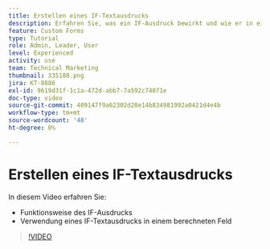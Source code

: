 ```yaml
---
title: Erstellen eines IF-Textausdrucks
description: Erfahren Sie, was ein IF-Ausdruck bewirkt und wie er in einem berechneten Feld verwendet wird in [!DNL Workfront].
feature: Custom Forms
type: Tutorial
role: Admin, Leader, User
level: Experienced
activity: use
team: Technical Marketing
thumbnail: 335180.png
jira: KT-8886
exl-id: 9619d31f-1c1a-472d-abb7-7a592c74071e
doc-type: video
source-git-commit: 409147f9a62302d28e14b834981992a0421d4e4b
workflow-type: tm+mt
source-wordcount: '48'
ht-degree: 0%

---
```


# Erstellen eines IF-Textausdrucks

In diesem Video erfahren Sie:

* Funktionsweise des IF-Ausdrucks
* Verwendung eines IF-Textausdrucks in einem berechneten Feld

>[!VIDEO](https://video.tv.adobe.com/v/335180/?quality=12&learn=on)
